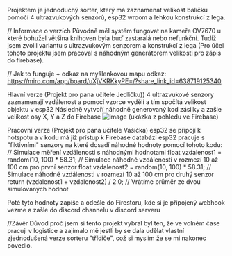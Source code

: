 Projektem je jednoduchý sorter, který má zaznamenat velikost balíčku pomočí 4 ultrazvukových senzorů, esp32 wroom a lehkou konstrukcí z lega.

// Informace o verzích
Původně měl systém fungovat na kameře OV7670 u které bohužel většina knihoven byla buď zastaralá nebo nefunkční.
Tudíž jsem zvolil variantu s ultrazvukovým senzorem a konstrukcí z lega (Pro účel tohoto projektu jsem pracoval s náhodným generátorem velikosti pro zápis do firebase).

// Jak to funguje + odkaz na myšlenkovou mapu
odkaz: https://miro.com/app/board/uXjVKRKkyPE=/?share_link_id=638719125340

Hlavní verze (Projekt pro pana učitele Jedličku))
4 ultrazvukové senzory zaznamenají vzdálenost a pomocí vzorce vydělí a tím spočítá velikost objektu v esp32
Následně vytvoří náhodně generovaný kod zásilky a zašle velikost osy X, Y a Z do Firebase
![image](https://github.com/Wirtrius/PAD-Projekt/assets/144933686/9ebfbe8a-70ed-4602-94e3-1a2e09075b7a) (ukázka z pohledu ve Firebase)

Pracovní verze (Projekt pro pana učitele Vašíčka)
esp32 se připojí k hotspotu a v kodu má již prístup k Firebase databázi
esp32 pracuje s "fiktivními" senzory na které dosadí náhodné hodnoty pomocí tohoto kodu:
 // Simulace měření vzdálenosti s náhodnými hodnotami
  float vzdalenost1 = random(10, 100) * 58.31; // Simulace náhodné vzdálenosti v rozmezí 10 až 100 cm pro první senzor
  float vzdalenost2 = random(10, 100) * 58.31; // Simulace náhodné vzdálenosti v rozmezí 10 až 100 cm pro druhý senzor
  return (vzdalenost1 + vzdalenost2) / 2.0; // Vrátíme průměr ze dvou simulovaných hodnot

  Poté tyto hodnoty zapíše a odešle do Firestoru, kde si je připojený webhook vezme a zašle do discord channelu v discord serveru

  //Závěr
  Důvod proč jsem si tento projekt vybral byl ten, že ve volném čase pracuji v logistice a zajímalo mě jestli by se dala udělat vlastní zjednodušená verze sorteru "třídiče", což si myslím že se mi nakonec povedlo.
